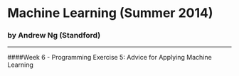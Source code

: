Machine Learning (Summer 2014)
==============================
### by Andrew Ng (Standford)
----------------------------
####Week 6 - Programming Exercise 5: Advice for Applying Machine Learning
